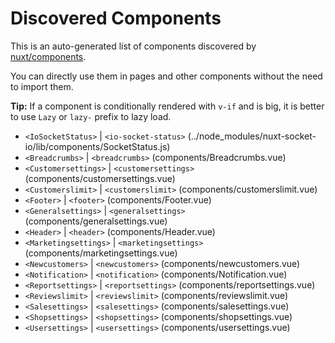 # Discovered Components

This is an auto-generated list of components discovered by [nuxt/components](https://github.com/nuxt/components).

You can directly use them in pages and other components without the need to import them.

**Tip:** If a component is conditionally rendered with `v-if` and is big, it is better to use `Lazy` or `lazy-` prefix to lazy load.

- `<IoSocketStatus>` | `<io-socket-status>` (../node_modules/nuxt-socket-io/lib/components/SocketStatus.js)
- `<Breadcrumbs>` | `<breadcrumbs>` (components/Breadcrumbs.vue)
- `<Customersettings>` | `<customersettings>` (components/customersettings.vue)
- `<Customerslimit>` | `<customerslimit>` (components/customerslimit.vue)
- `<Footer>` | `<footer>` (components/Footer.vue)
- `<Generalsettings>` | `<generalsettings>` (components/generalsettings.vue)
- `<Header>` | `<header>` (components/Header.vue)
- `<Marketingsettings>` | `<marketingsettings>` (components/marketingsettings.vue)
- `<Newcustomers>` | `<newcustomers>` (components/newcustomers.vue)
- `<Notification>` | `<notification>` (components/Notification.vue)
- `<Reportsettings>` | `<reportsettings>` (components/reportsettings.vue)
- `<Reviewslimit>` | `<reviewslimit>` (components/reviewslimit.vue)
- `<Salesettings>` | `<salesettings>` (components/salesettings.vue)
- `<Shopsettings>` | `<shopsettings>` (components/shopsettings.vue)
- `<Usersettings>` | `<usersettings>` (components/usersettings.vue)
